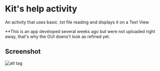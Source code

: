 # Kit's help activity

An activity that uses basic .txt file reading and displays it on a Text View

**This is an app developed several weeks ago but were not uploaded right away, that's why the GUI doens't look as refined yet.

## Screenshot
![alt tag](https://github.com/KristoffRey/ReyesHelp2/blob/master/Screenshot_2015-12-02-21-06-01.png)

